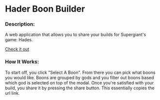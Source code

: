 # Hader Boon Builder

### Description:
A web application that allows you to share your builds for Supergiant's game: Hades.

[Check it out](https://www.boonbuilder.com/)

### How It Works:
To start off, you click "Select A Boon". From there you can pick what boons you would like. Boons are grouped by gods and you filter out boons based which god is selected on top of the modal. Once you're satisfied with your build, you share it by pressing the share button. This essentially copies the url link.
